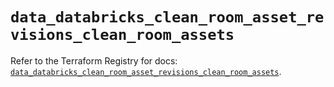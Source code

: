 # `data_databricks_clean_room_asset_revisions_clean_room_assets`

Refer to the Terraform Registry for docs: [`data_databricks_clean_room_asset_revisions_clean_room_assets`](https://registry.terraform.io/providers/databricks/databricks/1.86.0/docs/data-sources/clean_room_asset_revisions_clean_room_assets).
